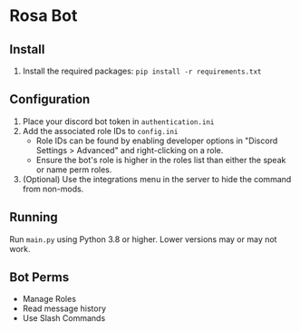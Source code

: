 # Rosa Bot

## Install
1. Install the required packages: `pip install -r requirements.txt`

## Configuration
1. Place your discord bot token in `authentication.ini`
2. Add the associated role IDs to `config.ini`
	- Role IDs can be found by enabling developer options in "Discord Settings > Advanced" and right-clicking on a role.
	- Ensure the bot's role is higher in the roles list than either the speak or name perm roles.
3. (Optional) Use the integrations menu in the server to hide the command from non-mods.

## Running
Run `main.py` using Python 3.8 or higher. Lower versions may or may not work.

## Bot Perms
- Manage Roles
- Read message history
- Use Slash Commands
